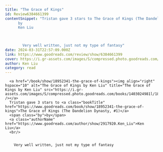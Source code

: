 ```yaml
---
title: "The Grace of Kings"
id: Review6384661399
contentSnippet: "Tristan gave 3 stars to The Grace of Kings (The Dandelion Dynasty, #1)
      by
      Ken Liu
      
      

        Very well written, just not my type of fantasy"
date: 2024-03-31T22:57:09.000Z
link: https://www.goodreads.com/review/show/6384661399
cover: https://i.gr-assets.com/images/S/compressed.photo.goodreads.com/books/1403024981l/18952341._SY75_.jpg
author: Ken Liu
category: read
---
```


      
      <a href="/book/show/18952341-the-grace-of-kings"><img align="right" hspace="10" alt="The Grace of Kings by Ken Liu" title="The Grace of Kings by Ken Liu" src="https://i.gr-assets.com/images/S/compressed.photo.goodreads.com/books/1403024981l/18952341._SY75_.jpg" /></a>
      Tristan gave 3 stars to <a class="bookTitle" href="https://www.goodreads.com/book/show/18952341-the-grace-of-kings">The Grace of Kings (The Dandelion Dynasty, #1)</a>
      <span class="by">by</span>
      <a class="authorName" href="https://www.goodreads.com/author/show/2917920.Ken_Liu">Ken Liu</a>
      <br/>
      

        Very well written, just not my type of fantasy
